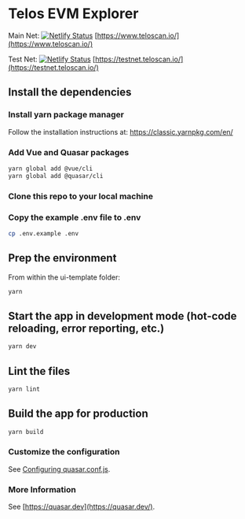 # Telos EVM Explorer

Main Net: [![Netlify Status](https://api.netlify.com/api/v1/badges/1a750b68-90d9-4e80-8ac9-74084bc475ae/deploy-status)](https://app.netlify.com/sites/teloscan/deploys) [https://www.teloscan.io/](https://www.teloscan.io/)  

Test Net: [![Netlify Status](https://api.netlify.com/api/v1/badges/21a714ec-2847-458f-880e-67ffaf31b89a/deploy-status)](https://app.netlify.com/sites/testnet-teloscan/deploys) [https://testnet.teloscan.io/](https://testnet.teloscan.io/)

## Install the dependencies

### Install yarn package manager
Follow the installation instructions at:
https://classic.yarnpkg.com/en/

### Add Vue and Quasar packages
```bash
yarn global add @vue/cli
yarn global add @quasar/cli
```
### Clone this repo to your local machine
### Copy the example .env file to .env
```bash
cp .env.example .env
```
## Prep the environment
From within the ui-template folder:
```bash
yarn
```

## Start the app in development mode (hot-code reloading, error reporting, etc.)
```bash
yarn dev
```

## Lint the files
```bash
yarn lint
```

## Build the app for production
```bash
yarn build
```

### Customize the configuration
See [Configuring quasar.conf.js](https://quasar.dev/quasar-cli/quasar-conf-js).

### More Information
See  [https://quasar.dev](https://quasar.dev/).
